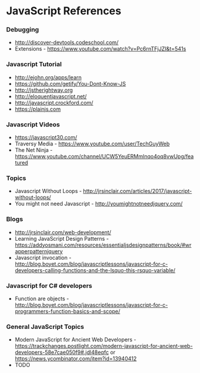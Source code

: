 # JavaScript References

### Debugging
* http://discover-devtools.codeschool.com/
* Extensions - https://www.youtube.com/watch?v=Pc6rnTFjJZI&t=541s

### Javascript Tutorial
* http://ejohn.org/apps/learn
* https://github.com/getify/You-Dont-Know-JS
* http://jstherightway.org
* http://eloquentjavascript.net/
* http://javascript.crockford.com/
* https://plainjs.com

### Javascript Videos
* https://javascript30.com/
* Traversy Media - https://www.youtube.com/user/TechGuyWeb
* The Net Ninja - https://www.youtube.com/channel/UCW5YeuERMmlnqo4oq8vwUpg/featured



### Topics
* Javascript Without Loops - http://jrsinclair.com/articles/2017/javascript-without-loops/
* You might not need Javascript - http://youmightnotneedjquery.com/

### Blogs
* http://jrsinclair.com/web-development/
* Learning JavaScript Design Patterns - https://addyosmani.com/resources/essentialjsdesignpatterns/book/#wrapperpatternjquery 
* Javascript invocation - http://blog.boyet.com/blog/javascriptlessons/javascript-for-c-developers-calling-functions-and-the-lsquo-this-rsquo-variable/

### Javascript for C# developers
* Function are objects - http://blog.boyet.com/blog/javascriptlessons/javascript-for-c-programmers-function-basics-and-scope/

### General JavaScript Topics
* Modern JavaScript for Ancient Web Developers - 
    https://trackchanges.postlight.com/modern-javascript-for-ancient-web-developers-58e7cae050f9#.jdl48eqfc or             https://news.ycombinator.com/item?id=13940412
* TODO
